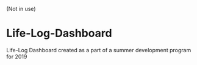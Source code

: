 (Not in use)

# Life-Log-Dashboard
Life-Log Dashboard created as a part of a summer development program for 2019
